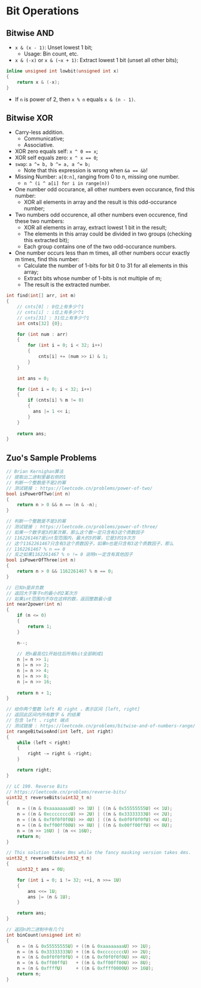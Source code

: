 # Bit Operations

## Bitwise AND

- `x & (x - 1)`: Unset lowest 1 bit;
  - Usage: Bin count, etc. 
- `x & (-x)` or `x & (~x + 1)`: Extract lowest 1 bit (unset all other bits);
```c++
inline unsigned int lowbit(unsigned int x)
{
    return x & (-x);
}
```
- If `n` is power of 2, then `x % n` equals `x & (n - 1)`. 

## Bitwise XOR

- Carry-less addition. 
  - Communicative; 
  - Associative. 
- XOR zero equals self: `x ^ 0 == x`;
- XOR self equals zero: `x ^ x == 0`;
- `swap`: `a ^= b, b ^= a, a ^= b;` 
  - Note that this expression is wrong when `&a == &b`!
- Missing Number: `a[0:n]`, ranging from 0 to n, missing one number. 
  - `n ^ (i ^ a[i] for i in range(n))`
- One number odd occurance, all other numbers even occurance, find this number: 
  - XOR all elements in array and the result is this odd-occurance number;
- Two numbers odd occurence, all other numbers even occurence, find these two numbers:
  - XOR all elements in array, extract lowest 1 bit in the result;
  - The elements in this array could be divided in two groups (checking this extracted bit);
  - Each group contains one of the two odd-occurance numbers. 
- One number occurs less than m times, all other numbers occur exactly m times, find this number:
  - Calculate the number of 1-bits for bit 0 to 31 for all elements in this array;
  - Extract bits whose number of 1-bits is not multiple of m;
  - The result is the extracted number. 
```c++
int find(int[] arr, int m) 
{
    // cnts[0] : 0位上有多少个1
    // cnts[i] : i位上有多少个1
    // cnts[31] : 31位上有多少个1
    int cnts[32] {0};

    for (int num : arr) 
    {
        for (int i = 0; i < 32; i++) 
        {
            cnts[i] += (num >> i) & 1;
        }
    }

    int ans = 0;

    for (int i = 0; i < 32; i++) 
    {
        if (cnts[i] % m != 0) 
        {
          ans |= 1 << i;
        }
    }
    
    return ans;
}
```

## Zuo's Sample Problems

```c++
// Brian Kernighan算法
// 提取出二进制里最右侧的1
// 判断一个整数是不是2的幂
// 测试链接 : https://leetcode.cn/problems/power-of-two/
bool isPowerOfTwo(int n) 
{
    return n > 0 && n == (n & -n);
}

// 判断一个整数是不是3的幂
// 测试链接 : https://leetcode.cn/problems/power-of-three/
// 如果一个数字是3的某次幂，那么这个数一定只含有3这个质数因子
// 1162261467是int型范围内，最大的3的幂，它是3的19次方
// 这个1162261467只含有3这个质数因子，如果n也是只含有3这个质数因子，那么
// 1162261467 % n == 0
// 反之如果1162261467 % n != 0 说明n一定含有其他因子
bool isPowerOfThree(int n) 
{
    return n > 0 && 1162261467 % n == 0;
}

// 已知n是非负数
// 返回大于等于n的最小的2某次方
// 如果int范围内不存在这样的数，返回整数最小值
int near2power(int n) 
{
    if (n <= 0) 
    {
        return 1;
    }

    n--;
    
    // 把n最高位1开始往后所有bit全部刷成1
    n |= n >> 1;
    n |= n >> 2;
    n |= n >> 4;
    n |= n >> 8;
    n |= n >> 16;
    
    return n + 1;
}

// 给你两个整数 left 和 right ，表示区间 [left, right]
// 返回此区间内所有数字 & 的结果
// 包含 left 、right 端点
// 测试链接 : https://leetcode.cn/problems/bitwise-and-of-numbers-range/
int rangeBitwiseAnd(int left, int right) 
{
    while (left < right) 
    {
        right -= right & -right;
    }

    return right;
}

// LC 190. Reverse Bits
// https://leetcode.cn/problems/reverse-bits/
uint32_t reverseBits(uint32_t n) 
{
    n = ((n & 0xaaaaaaaaU) >> 1U) | ((n & 0x55555555U) << 1U);
    n = ((n & 0xccccccccU) >> 2U) | ((n & 0x33333333U) << 2U);
    n = ((n & 0xf0f0f0f0U) >> 4U) | ((n & 0x0f0f0f0fU) << 4U);
    n = ((n & 0xff00ff00U) >> 8U) | ((n & 0x00ff00ffU) << 8U);
    n = (n >> 16U) | (n << 16U);
    return n;
}

// This solution takes 0ms while the fancy masking version takes 4ms. 
uint32_t reverseBits(uint32_t n) 
{
    uint32_t ans = 0U;

    for (int i = 0; i != 32; ++i, n >>= 1U)
    {
        ans <<= 1U;
        ans |= (n & 1U);
    }

    return ans;
}

// 返回n的二进制中有几个1
int binCount(unsigned int n)
{
    n = (n & 0x55555555U) + ((n & 0xaaaaaaaaU) >> 1U);
    n = (n & 0x33333333U) + ((n & 0xccccccccU) >> 2U);
    n = (n & 0x0f0f0f0fU) + ((n & 0xf0f0f0f0U) >> 4U);
    n = (n & 0xff00ffU)   + ((n & 0xff00ff00U) >> 8U);
    n = (n & 0xffffU)     + ((n & 0xffff0000U) >> 16U);
    return n;
}
```
